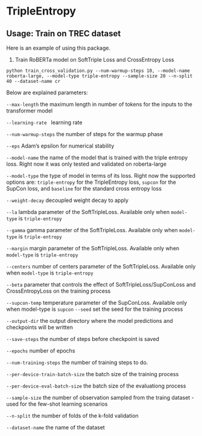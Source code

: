 # TripleEntropy

## Usage: Train on TREC dataset
Here is an example of using this package.

1. Train RoBERTa model on SoftTriple Loss and CrossEntropy Loss
```
python train_cross_validation.py --num-warmup-steps 10, --model-name roberta-large, --model-type triple-entropy --sample-size 20 --n-split 40 --dataset-name cr 
```
Below are explained parameters:

```--max-length``` the maximum length in number of tokens for the inputs to the transformer model

```--learning-rate ``` learning rate 

```--num-warmup-steps``` the number of steps for the warmup phase

```--eps``` Adam’s epsilon for numerical stability

```--model-name``` the name of the model that is trained with the triple entropy loss. Right now it was only tested and validated on roberta-large

```--model-type``` the type of model in terms of its loss. Right now the supported options are: ```triple-entropy``` for the TripleEntropy loss, ```supcon``` for the SupCon loss, and ```baseline``` for the standard cross entropy loss

```--weight-decay``` decoupled weight decay to apply

```--la``` lambda parameter of the SoftTripleLoss. Available only when ```model-type``` is ```triple-entropy```

```--gamma``` gamma parameter of the SoftTripleLoss. Available only when ```model-type``` is ```triple-entropy```

```--margin``` margin parameter of the SoftTripleLoss. Available only when ```model-type``` is ```triple-entropy```

```--centers``` number of centers parameter of the SoftTripleLoss. Available only when ```model-type``` is ```triple-entropy```

```--beta``` parameter that controls the effect of SoftTripleLoss/SupConLoss and CrossEntropyLoss on the training process

```--supcon-temp``` temperature parameter of the SupConLoss. Available only when model-type is ```supcon```
```--seed``` set the seed for the training process

```--output-dir``` the output directory where the model predictions and checkpoints will be written

```--save-steps``` the number of steps before checkpoint is saved

```--epochs``` number of epochs

```--num-training-steps``` the number of training steps to do.

```--per-device-train-batch-size``` the batch size of the training process

```--per-device-eval-batch-size``` the batch size of the evaluationg process

```--sample-size``` the number of observation sampled from the traing dataset - used for the few-shot learning scenarios

```--n-split``` the number of folds of the k-fold validation

```--dataset-name``` the name of the dataset

